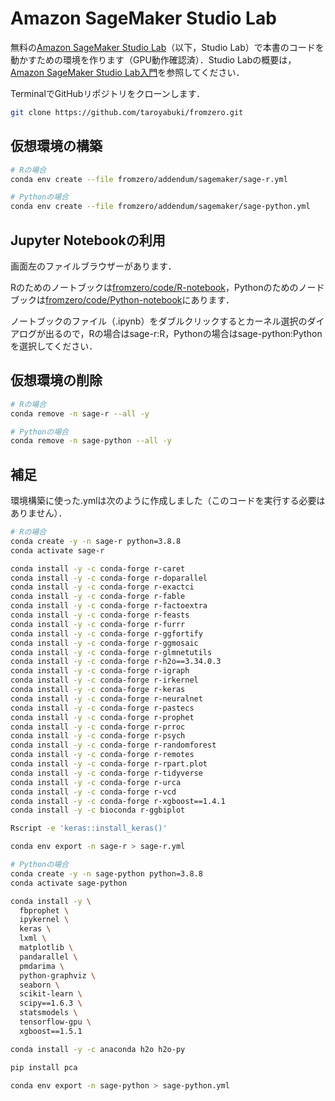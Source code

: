 # Amazon SageMaker Studio Lab

無料の[Amazon SageMaker Studio Lab](https://studiolab.sagemaker.aws/)（以下，Studio Lab）で本書のコードを動かすための環境を作ります（GPU動作確認済）．Studio Labの概要は，[Amazon SageMaker Studio Lab入門](https://atmarkit.itmedia.co.jp/ait/subtop/features/di/sagemakerstudiolab_index.html)を参照してください．

TerminalでGitHubリポジトリをクローンします．

```bash
git clone https://github.com/taroyabuki/fromzero.git
```

## 仮想環境の構築

```bash
# Rの場合
conda env create --file fromzero/addendum/sagemaker/sage-r.yml

# Pythonの場合
conda env create --file fromzero/addendum/sagemaker/sage-python.yml
```

## Jupyter Notebookの利用

画面左のファイルブラウザーがあります．

Rのためのノートブックは[fromzero/code/R-notebook](/code/R-notebook)，Pythonのためのノードブックは[fromzero/code/Python-notebook](/code/Python-notebook)にあります．

ノートブックのファイル（.ipynb）をダブルクリックするとカーネル選択のダイアログが出るので，Rの場合はsage-r:R，Pythonの場合はsage-python:Pythonを選択してください．

## 仮想環境の削除

```bash
# Rの場合
conda remove -n sage-r --all -y

# Pythonの場合
conda remove -n sage-python --all -y
```

## 補足

環境構築に使った.ymlは次のように作成しました（このコードを実行する必要はありません）．

```bash
# Rの場合
conda create -y -n sage-r python=3.8.8
conda activate sage-r

conda install -y -c conda-forge r-caret
conda install -y -c conda-forge r-doparallel
conda install -y -c conda-forge r-exactci
conda install -y -c conda-forge r-fable
conda install -y -c conda-forge r-factoextra
conda install -y -c conda-forge r-feasts
conda install -y -c conda-forge r-furrr
conda install -y -c conda-forge r-ggfortify
conda install -y -c conda-forge r-ggmosaic
conda install -y -c conda-forge r-glmnetutils
conda install -y -c conda-forge r-h2o==3.34.0.3
conda install -y -c conda-forge r-igraph
conda install -y -c conda-forge r-irkernel
conda install -y -c conda-forge r-keras
conda install -y -c conda-forge r-neuralnet
conda install -y -c conda-forge r-pastecs
conda install -y -c conda-forge r-prophet
conda install -y -c conda-forge r-prroc
conda install -y -c conda-forge r-psych
conda install -y -c conda-forge r-randomforest
conda install -y -c conda-forge r-remotes
conda install -y -c conda-forge r-rpart.plot
conda install -y -c conda-forge r-tidyverse
conda install -y -c conda-forge r-urca
conda install -y -c conda-forge r-vcd
conda install -y -c conda-forge r-xgboost==1.4.1
conda install -y -c bioconda r-ggbiplot

Rscript -e 'keras::install_keras()'

conda env export -n sage-r > sage-r.yml
```

```bash
# Pythonの場合
conda create -y -n sage-python python=3.8.8
conda activate sage-python

conda install -y \
  fbprophet \
  ipykernel \
  keras \
  lxml \
  matplotlib \
  pandarallel \
  pmdarima \
  python-graphviz \
  seaborn \
  scikit-learn \
  scipy==1.6.3 \
  statsmodels \
  tensorflow-gpu \
  xgboost==1.5.1

conda install -y -c anaconda h2o h2o-py

pip install pca

conda env export -n sage-python > sage-python.yml
```
